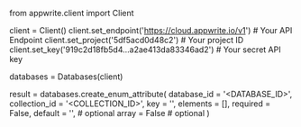 from appwrite.client import Client

client = Client()
client.set_endpoint('https://cloud.appwrite.io/v1') # Your API Endpoint
client.set_project('5df5acd0d48c2') # Your project ID
client.set_key('919c2d18fb5d4...a2ae413da83346ad2') # Your secret API key

databases = Databases(client)

result = databases.create_enum_attribute(
    database_id = '<DATABASE_ID>',
    collection_id = '<COLLECTION_ID>',
    key = '',
    elements = [],
    required = False,
    default = '<DEFAULT>', # optional
    array = False # optional
)
